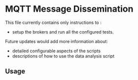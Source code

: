 # MQTT Message Dissemination

This file currently contains only instructions to :

- setup the brokers and run all the configured tests. 

Future updates would add more information about:

- detailed configurable aspects of the scripts
- descriptions of how to use the data analysis script

## Usage


